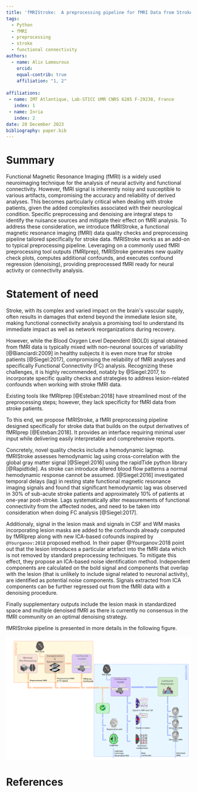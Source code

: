 ```yaml
---
title: 'fMRIStroke:  A preprocessing pipeline for fMRI Data from Stroke patients'
tags:
  - Python
  - fMRI
  - preprocessing
  - stroke
  - functional connectivity
authors:
  - name: Alix Lamouroux
    orcid: 
    equal-contrib: true
    affiliation: "1, 2" 

affiliations:
 - name: IMT Atlantique, Lab-STICC UMR CNRS 6285 F-29238, France
   index: 1
 - name: Inria
   index: 2
date: 20 December 2023
bibliography: paper.bib
---
```


# Summary
Functional Magnetic Resonance Imaging (fMRI) is a widely used neuroimaging technique for the analysis of neural activity and functional connectivity. However, fMRI signal is inherently noisy and susceptible to various artifacts, compromising the accuracy and reliability of derived analyses. This becomes particularly critical when dealing with stroke patients, given the added complexities associated with their neurological condition. Specific preprocessing and denoising are integral steps to identify the nuisance sources and mitigate their effect on fMRI analysis. 
To address these consideration, we introduce fMRIStroke, a functional magnetic resonance imaging (fMRI) data quality checks and preprocessing pipeline tailored specifically for stroke data. fMRIStroke works as an add-on to typical preprocessing pipeline. Leveraging on a commonly used fMRI preprocessing tool outputs (fMRIprep), fMRIStroke generates new quality check plots, computes additional confounds, and executes confound regression (denoising), providing preprocessed fMRI ready for neural activity or connectivity analysis. 



# Statement of need
Stroke, with its complex and varied impact on the brain's vascular supply, often results in damages that extend beyond the immediate lesion site, making functional connectivity analysis a promising tool to understand its immediate impact as well as network reorganizations during recovery. 

However, while the Blood Oxygen Level Dependent (BOLD) signal obtained from fMRI data is typically mixed with non-neuronal sources of variability [@Bianciardi:2009] in healthy subjects it is even more true for stroke patients [@Siegel:2017], compromising the reliability of fMRI analyses and specifically Functional Connectivity (FC) analysis. 
Recognizing these challenges, it is highly recommended, notably by @Siegel:2017, to incorporate specific quality checks and strategies to address lesion-related confounds when working with stroke fMRI data. 

Existing tools like fMRIprep [@Esteban:2018] have streamlined most of the preprocessing steps; however, they lack specificity for fMRI data from stroke patients. 

To this end, we propose fMRIStroke, a fMRI preprocessing pipeline designed specifically for stroke data that builds on the output derivatives of fMRIprep [@Esteban:2018]. It provides an interface requiring minimal user input while delivering easily interpretable and comprehensive reports. 

Concretely, novel quality checks include a hemodynamic lagmap. fMRIStroke assesses hemodynamic lag using cross-correlation with the global gray matter signal [@Siegel:2016] using the rapidTide  python library [@Rapidtide]. As stroke can introduce altered blood flow patterns a normal hemodynamic response cannot be assumed. [@Siegel:2016] investigated temporal delays (lag) in resting state functional magnetic resonance imaging signals and found that significant hemodynamic lag was observed in 30% of sub-acute stroke patients and approximately 10% of patients at one-year post-stroke. 
Lags systematically alter measurements of functional connectivity from the affected nodes, and need to be taken into consideration when doing FC analysis [@Siegel:2017].

Additionaly, signal in the lesion mask and signals in CSF and WM masks incorporating lesion masks are added to the confounds already computed by fMRIprep along with new ICA-based cofounds inspired by `@Yourganov:2018` proposed method. In their paper @Yourganov:2018 point out that the lesion introduces a particular artefact into the fMRI data which is not removed by standard preprocessing techniques. To mitigate this effect, they propose an ICA-based noise identification method. Independent components are calculated on the bold signal and components that overlap with the lesion (that is unlikely to include signal related to neuronal activity), are identified as potential noise components. Signals extracted from ICA components can be further regressed out from the fMRI data with a denoising procedure.

Finally supplementary outputs include the lesion mask in standardized space and multiple denoised fMRI as there is currently no consensus in the fMRI community on an optimal denoising strategy.

fMRIStroke pipeline is presented in more details in the following figure. 


![fMRIStroke pipeline.](https://github.com/alixlam/fmristroke/blob/joss/docs/_static/fmristroke_pipeline.png)

# References
